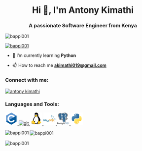 <h1 align="center">Hi 👋, I'm Antony Kimathi</h1>
<h3 align="center">A passionate Software Engineer from Kenya</h3>

<p align="left"> <img src="https://komarev.com/ghpvc/?username=bappi001&label=Profile%20views&color=0e75b6&style=flat" alt="bappi001" /> </p>

<p align="left"> <a href="https://github.com/ryo-ma/github-profile-trophy"><img src="https://github-profile-trophy.vercel.app/?username=bappi001" alt="bappi001" /></a> </p>

- 🌱 I’m currently learning **Python**

- 📫 How to reach me **akimathi019@gmail.com**

<h3 align="left">Connect with me:</h3>
<p align="left">
<a href="https://linkedin.com/in/antony kimathi" target="blank"><img align="center" src="https://raw.githubusercontent.com/rahuldkjain/github-profile-readme-generator/master/src/images/icons/Social/linked-in-alt.svg" alt="antony kimathi" height="30" width="40" /></a>
</p>

<h3 align="left">Languages and Tools:</h3>
<p align="left"> <a href="https://www.cprogramming.com/" target="_blank" rel="noreferrer"> <img src="https://raw.githubusercontent.com/devicons/devicon/master/icons/c/c-original.svg" alt="c" width="40" height="40"/> </a> <a href="https://git-scm.com/" target="_blank" rel="noreferrer"> <img src="https://www.vectorlogo.zone/logos/git-scm/git-scm-icon.svg" alt="git" width="40" height="40"/> </a> <a href="https://www.linux.org/" target="_blank" rel="noreferrer"> <img src="https://raw.githubusercontent.com/devicons/devicon/master/icons/linux/linux-original.svg" alt="linux" width="40" height="40"/> </a> <a href="https://www.mysql.com/" target="_blank" rel="noreferrer"> <img src="https://raw.githubusercontent.com/devicons/devicon/master/icons/mysql/mysql-original-wordmark.svg" alt="mysql" width="40" height="40"/> </a> <a href="https://www.postgresql.org" target="_blank" rel="noreferrer"> <img src="https://raw.githubusercontent.com/devicons/devicon/master/icons/postgresql/postgresql-original-wordmark.svg" alt="postgresql" width="40" height="40"/> </a> <a href="https://www.python.org" target="_blank" rel="noreferrer"> <img src="https://raw.githubusercontent.com/devicons/devicon/master/icons/python/python-original.svg" alt="python" width="40" height="40"/> </a> </p>

<p><img align="left" src="https://github-readme-stats.vercel.app/api/top-langs?username=bappi001&show_icons=true&locale=en&layout=compact" alt="bappi001" /></p>

<p>&nbsp;<img align="center" src="https://github-readme-stats.vercel.app/api?username=bappi001&show_icons=true&locale=en" alt="bappi001" /></p>

<p><img align="center" src="https://github-readme-streak-stats.herokuapp.com/?user=bappi001&" alt="bappi001" /></p>
